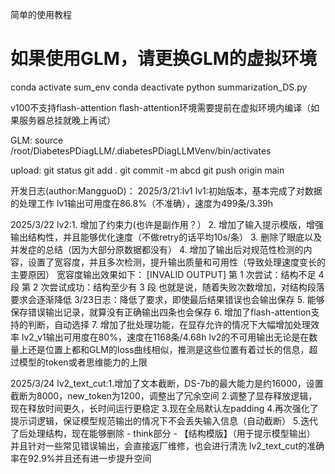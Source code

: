 简单的使用教程
# 如果使用GLM，请更换GLM的虚拟环境
conda activate sum_env
conda deactivate
python summarization_DS.py

v100不支持flash-attention
flash-attention环境需要提前在虚拟环境内编译（如果服务器总挂就晚上再试）

GLM:
source /root/DiabetesPDiagLLM/.diabetesPDiagLLMVenv/bin/activates

upload:
git status
git add .
git commit -m abcd
git push origin main

开发日志(author:MangguoD)：
2025/3/21:lv1
lv1:初始版本，基本完成了对数据的处理工作
lv1输出可用度在86.8%（不准确），速度为499条/3.39h

2025/3/22
lv2:1. 增加了约束力(也许是副作用？）
    2. 增加了输入提示模版，增强输出结构性，并且能够优化速度（不做retry的话平均10s/条）
    3. 删除了眼底以及并发症的总结（因为大部分原数据都没有）
    4. 增加了输出后对规范性检测的内容，设置了宽容度，并且多次检测，提升输出质量和可用性（导致处理速度变长的主要原因）
        宽容度输出效果如下：
            [INVALID OUTPUT] 第 1 次尝试：结构不足 4 段
            第 2 次尝试成功：结构至少有 3 段
        也就是说，随着失败次数增加，对结构段落要求会逐渐降低
    3/23日志：降低了要求，即使最后结果错误也会输出保存
    5. 能够保存错误输出记录，就算没有正确输出四条也会保存
    6. 增加了flash-attention支持的判断，自动选择
    7. 增加了批处理功能，在显存允许的情况下大幅增加处理效率
lv2_v1输出可用度在80%，速度在1168条/4.68h
lv2的不可用输出无论是在数量上还是位置上都和GLM的loss曲线相似，推测是这些位置有着过长的信息，超过模型的token或者思维能力的上限

2025/3/24
lv2_text_cut:1.增加了文本截断，DS-7b的最大能力是约16000，设置截断为8000，new_token为1200，调整出了冗余空间
             2.调整了显存释放逻辑，现在释放时间更久，长时间运行更稳定
             3.现在全局默认左padding
             4.再次强化了提示词逻辑，保证模型规范输出的情况下不会丢失输入信息（自动截断）
             5.迭代了后处理结构，现在能够删除
                 - think部分
                 - 【结构模版】（用于提示模型输出）
               并且针对一些常见错误输出，会直接返厂维修，也会进行清洗
lv2_text_cut的准确率在92.9%并且还有进一步提升空间